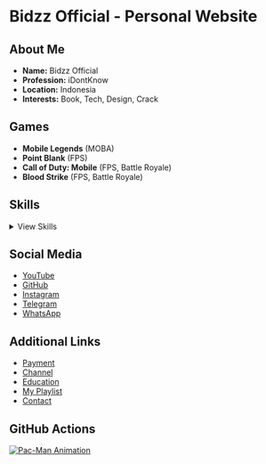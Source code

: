 # Bidzz Official - Personal Website

## About Me

- **Name:** Bidzz Official
- **Profession:** iDontKnow
- **Location:** Indonesia
- **Interests:** Book, Tech, Design, Crack

## Games

- **Mobile Legends** (MOBA)
- **Point Blank** (FPS)
- **Call of Duty: Mobile** (FPS, Battle Royale)
- **Blood Strike** (FPS, Battle Royale)

## Skills

<details>
<summary>View Skills</summary>

<div class="skill-container">
  <div class="skill-item">
    <div class="skill-name">Turu</div>
    <div class="skill-progress">
      <div class="progress-bar" style="width: 97%;"></div>
    </div>
    <div class="skill-percentage">97%</div>
  </div>
  <div class="skill-item">
    <div class="skill-name">Reverse Engineer</div>
    <div class="skill-progress">
      <div class="progress-bar" style="width: 87%;"></div>
    </div>
    <div class="skill-percentage">87%</div>
  </div>
  <div class="skill-item">
    <div class="skill-name">Ethical Hacker</div>
    <div class="skill-progress">
      <div class="progress-bar" style="width: 42%;"></div>
    </div>
    <div class="skill-percentage">42%</div>
  </div>
  <div class="skill-item">
    <div class="skill-name">Web Designer</div>
    <div class="skill-progress">
      <div class="progress-bar" style="width: 58%;"></div>
    </div>
    <div class="skill-percentage">58%</div>
  </div>
  <div class="skill-item">
    <div class="skill-name">Software Developer</div>
    <div class="skill-progress">
      <div class="progress-bar" style="width: 62%;"></div>
    </div>
    <div class="skill-percentage">62%</div>
  </div>
</div>

</details>

## Social Media

- [YouTube](https://youtube.com/@BidzzOFC)
- [GitHub](https://github.com/Muhammadabid7)
- [Instagram](https://www.instagram.com/bidzz_ajagin/)
- [Telegram](https://t.me/bidzz7/)
- [WhatsApp](https://wa.me/6282350265164?text=Assalamualaikum+Bidzz)

## Additional Links

- [Payment](https://muhammadabid7.github.io/payment)
- [Channel](https://t.me/cheatbybidzz)
- [Education](https://youtube.com/@BidzzOFC)
- [My Playlist](https://open.spotify.com/playlist/3MnO75FZNxJGNAQRt3lExM?si=TvCz0E8lT2yhE6YCQqtlBw)
- [Contact](https://t.me/bidzz7)

## GitHub Actions

[![Pac-Man Animation](https://github.com/Muhammadabid7/Muhammadabid7/raw/output/github-contribution-grid-snake.svg)](https://github.com/Muhammadabid7/Muhammadabid7)

<style>
  .skill-container {
    display: grid;
    grid-template-columns: repeat(auto-fit, minmax(200px, 1fr));
    grid-gap: 20px;
  }

  .skill-item {
    display: flex;
    flex-direction: column;
    align-items: center;
    animation: skill-item-animation 1s ease-in-out;
  }

  .skill-name {
    font-weight: bold;
    margin-bottom: 10px;
  }

  .skill-progress {
    width: 100%;
    height: 20px;
    background-color: #f0f0f0;
    border-radius: 10px;
    overflow: hidden;
    animation: progress-bar-animation 2s ease-in-out;
  }

  .progress-bar {
    height: 100%;
    background-color: #4CAF50;
    transition: width 0.5s ease-in-out;
  }

  .skill-percentage {
    margin-top: 10px;
    font-weight: bold;
    animation: skill-percentage-animation 1s ease-in-out;
  }

  @keyframes skill-item-animation {
    0% {
      transform: translateY(50px);
      opacity: 0;
    }
    100% {
      transform: translateY(0);
      opacity: 1;
    }
  }

  @keyframes progress-bar-animation {
    0% {
      width: 0;
    }
    100% {
      width: 100%;
    }
  }

  @keyframes skill-percentage-animation {
    0% {
      transform: scale(0);
    }
    100% {
      transform: scale(1);
    }
  }
</style>
